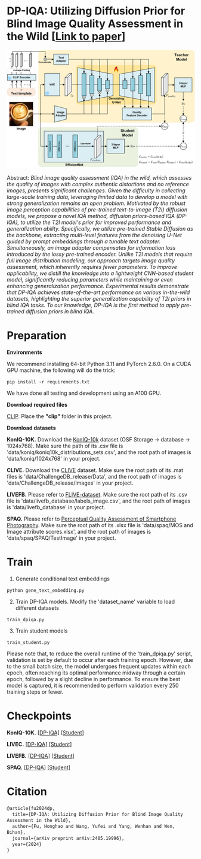# DP-IQA: Utilizing Diffusion Prior for Blind Image Quality Assessment in the Wild [[Link to paper](https://arxiv.org/abs/2405.19996)]

![Framework](/figures/framework.jpg)
 
Abstract: *Blind image quality assessment (IQA) in the wild, which assesses the quality of images with complex authentic distortions and no reference images, presents significant challenges. Given the difficulty in collecting large-scale training data, leveraging limited data to develop a model with strong generalization remains an open problem. Motivated by the robust image perception capabilities of pre-trained text-to-image (T2I) diffusion models, we propose a novel IQA method, diffusion priors-based IQA (DP-IQA), to utilize the T2I model's prior for improved performance and generalization ability. Specifically, we utilize pre-trained Stable Diffusion as the backbone, extracting multi-level features from the denoising U-Net guided by prompt embeddings through a tunable text adapter. Simultaneously, an image adapter compensates for information loss introduced by the lossy pre-trained encoder. Unlike T2I models that require full image distribution modeling, our approach targets image quality assessment, which inherently requires fewer parameters. To improve applicability, we distill the knowledge into a lightweight CNN-based student model, significantly reducing parameters while maintaining or even enhancing generalization performance. Experimental results demonstrate that DP-IQA achieves state-of-the-art performance on various in-the-wild datasets, highlighting the superior generalization capability of T2I priors in blind IQA tasks. To our knowledge, DP-IQA is the first method to apply pre-trained diffusion priors in blind IQA.*

# Preparation

**Environments**

We recommend installing 64-bit Python 3.11 and PyTorch 2.6.0. On a CUDA GPU machine, the following will do the trick:

```
pip install -r requirements.txt
```

We have done all testing and development using an A100 GPU.

**Download required files**

[CLIP](https://github.com/openai/CLIP). Place the **"clip"** folder in this project.

**Download datasets**

**KonIQ-10K.** Download the [KonIQ-10k](https://osf.io/hcsdy/) dataset (OSF Storage -> database -> 1024x768). Make sure the path of its .csv file is 'data/koniq/koniq10k_distributions_sets.csv', and the root path of images is 'data/koniq/1024x768' in your project.

**CLIVE.** Download the [CLIVE](https://live.ece.utexas.edu/research/ChallengeDB/index.html) dataset. Make sure the root path of its .mat files is 'data/ChallengeDB_release/Data', and the root path of images is 'data/ChallengeDB_release/Images' in your project.

**LIVEFB.** Please refer to [FLIVE-dataset](https://github.com/niu-haoran/FLIVE_Database/tree/master). Make sure the root path of its .csv file is 'data/livefb_database/labels_image.csv', and the root path of images is 'data/livefb_database' in your project.

**SPAQ.** Please refer to [Perceptual Quality Assessment of Smartphone Photography](https://github.com/h4nwei/SPAQ). Make sure the root path of its .xlsx file is 'data/spaq/MOS and Image attribute scores.xlsx', and the root path of images is 'data/spaq/SPAQ/TestImage' in your project.

# Train

1. Generate conditional text embeddings

```
python gene_text_embedding.py
```

2. Train DP-IQA models. Modify the 'dataset_name' variable to load different datasets

```
train_dpiqa.py
```

3. Train student models

```
train_student.py
```

Please note that, to reduce the overall runtime of the 'train_dpiqa.py' script, validation is set by default to occur after each training epoch. However, due to the small batch size, the model undergoes frequent updates within each epoch, often reaching its optimal performance midway through a certain epoch, followed by a slight decline in performance. To ensure the best model is captured, it is recommended to perform validation every 250 training steps or fewer.

# Checkpoints

**KonIQ-10K.** [[DP-IQA]](https://drive.google.com/file/d/18G9bcCogpTGXy1VZnBKOxQT8aXnhHNKB/view?usp=sharing) [[Student]](https://drive.google.com/file/d/1j8P0eoJDLWbQgjZ4jIat8ZScgDaT1O11/view?usp=sharing)

**LIVEC.** [[DP-IQA]](https://drive.google.com/file/d/19EimoPFyV5lUIMCnafmw0ZQXq_Ck_-Y8/view?usp=sharing) [[Student]](https://drive.google.com/file/d/1OpeTcuzAnvY3Xq1JncAITvK08VhVJoZQ/view?usp=sharing)

**LIVEFB.** [[DP-IQA]](https://drive.google.com/file/d/1-dYKKIavLky_CELMahEhbcuNdR6dYO46/view?usp=sharing) [[Student]](https://drive.google.com/file/d/1jxByr3HFOlf3OplcdgTTZSOI14WsuCF1/view?usp=sharing)

**SPAQ.** [[DP-IQA]](https://drive.google.com/file/d/1-k-UdTp4343tiAlJB-NMQNVnXL8WC-Rk/view?usp=sharing) [[Student]](https://drive.google.com/file/d/18CK__MCTmFPr9US1Idne1mZxHLh8uNYA/view?usp=sharing)

# Citation

```
@article{fu2024dp,
  title={DP-IQA: Utilizing Diffusion Prior for Blind Image Quality Assessment in the Wild},
  author={Fu, Honghao and Wang, Yufei and Yang, Wenhan and Wen, Bihan},
  journal={arXiv preprint arXiv:2405.19996},
  year={2024}
}
```
